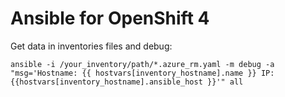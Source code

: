 # Ansible for OpenShift 4


Get data in inventories files and debug:
```
ansible -i /your_inventory/path/*.azure_rm.yaml -m debug -a "msg='Hostname: {{ hostvars[inventory_hostname].name }} IP: {{hostvars[inventory_hostname].ansible_host }}'" all
```
